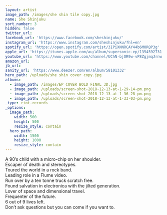```yaml
---
layout: artist
image_path: /images/she shin tile copy.jpg
name: She Shinjuku
sort_number: 3
hidden: false
twitter_url:
facebook_url: 'https://www.facebook.com/sheshinjuku/'
instagram_url: 'https://www.instagram.com/sheshinjuku/?hl=en'
spotify_url: 'https://open.spotify.com/artist/3IPiXNNRCAY44b6M0RQP3g'
apple_url: 'https://itunes.apple.com/au/album/supersonic-ep/1354592731'
youtube_url: 'https://www.youtube.com/channel/UChN-bjOR9w-vP8ZgjmqJrnw'
amazon_url:
jb_url:
sanity_url: 'https://www.deezer.com/en/album/58101332'
hero_path: /uploads/she shin cover copy.jpg
albums:
  - image_path: /images/EP COVER BOLD FINAL 3D.jpg
  - image_path: /uploads/screen-shot-2018-12-13-at-1-29-14-pm.png
  - image_path: /uploads/screen-shot-2018-12-13-at-1-36-28-pm.png
  - image_path: /uploads/screen-shot-2018-12-13-at-1-33-03-pm.png
_type: riot-records
_options:
  image_path:
    width: 500
    height: 500
    resize_style: contain
  hero_path:
    width: 1500
    height: 1000
    resize_style: contain
---
```


A 90’s child with a micro-chip on her shoulder.<br>Escaper of death and stereotypes.<br>Toured the world in a rock band.<br>Leading role in a Flume video.<br>Run over by a ten tonne truck scratch free.<br>Found salvation in electronica with the jilted generation.<br>Lover of space and dimensional travel.<br>Frequenter of the future.<br>6 out of 9 lives left.<br>Don’t ask questions but you can come if you want to.